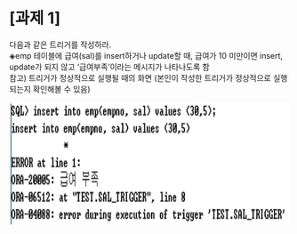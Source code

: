 # [과제 1]
다음과 같은 트리거를 작성하라.<br/>
◈emp 테이블에 급여(sal)를 insert하거나 update할 때, 급여가 10 미만이면 insert, update가 되지 않고 ‘급여부족’이라는 메시지가 나타나도록 함<br/>
참고) 트리거가 정상적으로 실행될 때의 화면 (본인이 작성한 트리거가 정상적으로 실행되는지 확인해볼 수 있음)

![Captum](./img/hw4_1.png)
